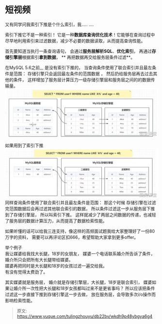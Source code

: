 # 短视频

 又有同学问我索引下推是个什么索引，我.....   ....

索引下推它不是一种索引！ 它是一种**数据库查询优化技术**！它能够在查询过程中尽早地利用索引来过滤数据，减少不必要的数据读取，从而提高查询性能。


首先要知道当执行一条查询语句，  会通过**服务层解析SQL**、**优化索引**， 再通过**存储引擎层**根据索引**拿到数据**， ** 再把数据再交给服务层条件过滤**。

在MySQL 5.6之前,,,   是没有索引下推的，  当查询条件使用了联合索引并且最左条件是范围：    存储引擎只会返回最左条件的范围数据 ，  然后扔给服务层再去过去其他的条件，  这样增加了服务层计算压力一级存储引擎层和服务层之间的的数据传输量。
![image.png](./img/FR0P9sY6BbcLiptB/1715262928254-517720df-7a0e-44ee-b712-b1615ed8a84f-174320.png)
 

如果用到了索引下推
![image.png](./img/FR0P9sY6BbcLiptB/1715266447727-40a1a1a1-ccd5-4eb2-8755-97f107509a9e-278017.png)   
同样查询条件使用了联合索引并且最左条件是范围： 那这个时候   存储引擎在过滤完范围数据后会再过滤其他联合索引的数据， 所以条件过滤这一步从服务层下推到了存储引擎层，  所以叫索引下推。  这样就减少了两层之间数据的传递，也减轻了服务层的数据计算压力，从而提高了数据检索性能。
 
如果听懂的话可以给我三连支持，像这样的高频面试题我给大家整理好了一份80万字的资料， 需要可以再评论区扣666，希望帮助大家拿到更多offer。




 




 

举个例子  
我让媒婆给我找大长腿，18岁的女朋友，      媒婆一个电话联系婚介所告诉了条件，     婚介所只会把所有大长腿带给媒婆。  
媒婆再把同时是大长腿和18岁的女孩过滤一遍交给我。  
 有没有觉得太费劲了。

 其实媒婆就是服务层， 婚介就是存储引擎层，大长腿，18岁是联合索引， 媒婆如果让婚介所一次性把大长腿和18岁女孩都叫过来不是更省事吗？
所以应该把条件过滤这一步直接下推到存储引擎这一步去做，  放在服务层，会导致多次i/o操作而影响检索性能。 







> 原文: <https://www.yuque.com/tulingzhouyu/db22bv/wkdh9p48ybgya6g4>